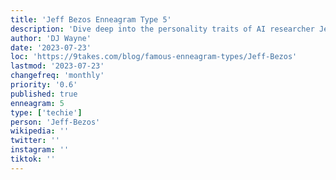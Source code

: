 ```yaml
---
title: 'Jeff Bezos Enneagram Type 5'
description: 'Dive deep into the personality traits of AI researcher Jeff Bezos as an Enneagram Type 5 - The Investigator.'
author: 'DJ Wayne'
date: '2023-07-23'
loc: 'https://9takes.com/blog/famous-enneagram-types/Jeff-Bezos'
lastmod: '2023-07-23'
changefreq: 'monthly'
priority: '0.6'
published: true
enneagram: 5
type: ['techie']
person: 'Jeff-Bezos'
wikipedia: ''
twitter: ''
instagram: ''
tiktok: ''
---
```


<!-- https://x.com/FoundersPodcast/status/1704691402653741425?s=20 -->
